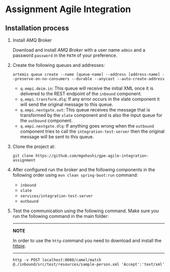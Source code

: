 # Assignment Agile Integration

## Installation process

1. Install AMQ Broker

   Download and install *AMQ Broker* with a user name `admin` and a password `password` in the `PATH` of your preference.

2. Create the following queues and addresses:

   ```shell
   artemis queue create --name [queue-name] --address [address-name] --preserve-on-no-consumers --durable --anycast --auto-create-address
   ```

   - `q.empi.deim.in`: This queue will receive the initial XML once it is delivered to the REST endpoint of the `inbound` component.
   - `q.empi.transform.dlq`: If any error occurs in the xlate component it will send the original message to this queue.
   - `q.empi.nextgate.out`: This queue receives the message that is transformed by the `xlate` component and is also the input queue for the `outbound` component.
   - `q.empi.nextgate.dlq`: If anything goes wrong when the `outbound` component tries to call the `integration-test-server` then the original message will be sent to this queue.

3. Clone the project at:

   ```shell
   git clone https://github.com/mgohashi/gpe-agile-integration-assignment
   ```

4. After configured run the broker and the following components in the following order using `mvn clean spring-boot:run` command:
  
   - `inbound`
   - `xlate`
   - `services/integration-test-server`
   - `outbound`

5. Test the communication using the following command. Make sure you run the following command in the main folder:

   ---
   **NOTE**

   In order to use the `http` command you need to download and install the [httpie](https://httpie.org).

   ---

   ```shell
   http -v POST localhost:8080/camel/match @./inbound/src/test/resources/sample-person.xml 'Accept':'text/xml'
   ```
